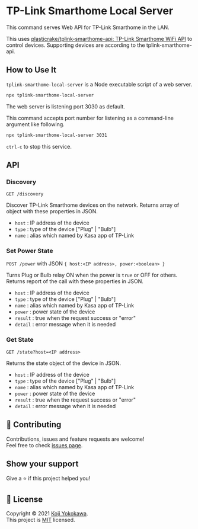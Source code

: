 # TP-Link Smarthome Local Server

This command serves Web API for TP-Link Smarthome in the LAN.

This uses [plasticrake/tplink-smarthome-api: TP-Link Smarthome WiFi API](https://github.com/plasticrake/tplink-smarthome-api) to control devices. Supporting devices are according to the tplink-smarthome-api.

## How to Use It

`tplink-smarthome-local-server` is a Node executable script of a web server. 

```sh
npx tplink-smarthome-local-server
```

The web server is listening port 3030 as default.

This command accepts port number for listening as a command-line argument like following.

```sh
npx tplink-smarthome-local-server 3031
```

`ctrl-c` to stop this service.

## API

### Discovery

`GET /discovery`

Discover TP-Link Smarthome devices on the network.
Returns array of object with these properties in JSON.
- `host` : IP address of the device
- `type` : type of the device ["Plug" | "Bulb"]
- `name` : alias which named by Kasa app of TP-Link

### Set Power State

`POST /power` with JSON `{ host:<IP address>, power:<boolean> }`

Turns Plug or Bulb relay ON when the power is `true` or OFF for others.
Returns report of the call with these properties in JSON.
- `host` : IP address of the device
- `type` : type of the device ["Plug" | "Bulb"]
- `name` : alias which named by Kasa app of TP-Link
- `power` : power state of the device
- `result` : true when the request success or "error"
- `detail` : error message when it is needed


### Get State

`GET /state?host=<IP address>`

Returns the state object of the device in JSON.
- `host` : IP address of the device
- `type` : type of the device ["Plug" | "Bulb"]
- `name` : alias which named by Kasa app of TP-Link
- `power` : power state of the device
- `result` : true when the request success or "error"
- `detail` : error message when it is needed


## 🤝 Contributing

Contributions, issues and feature requests are welcome!<br />Feel free to check [issues page](https://github.com/yokobond/tplink-smarthome-local-server/issues). 
## Show your support

Give a ⭐️ if this project helped you!


## 📝 License

Copyright © 2021 [Koji Yokokawa](https://github.com/yokobond).<br />
This project is [MIT](https://github.com/yokobond/tplink-smarthome-local-server/blob/master/LICENSE) licensed.
